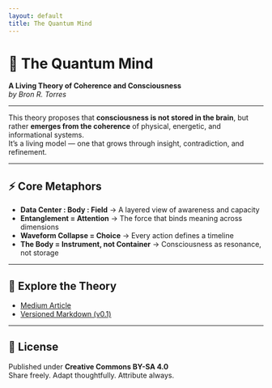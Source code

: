 ```yaml
---
layout: default
title: The Quantum Mind
---
```


# 🧠 The Quantum Mind  
**A Living Theory of Coherence and Consciousness**  
*by Bron R. Torres*

---

This theory proposes that **consciousness is not stored in the brain**, but rather **emerges from the coherence** of physical, energetic, and informational systems.  
It’s a living model — one that grows through insight, contradiction, and refinement.

---

## ⚡️ Core Metaphors

- **Data Center : Body : Field** → A layered view of awareness and capacity  
- **Entanglement = Attention** → The force that binds meaning across dimensions  
- **Waveform Collapse = Choice** → Every action defines a timeline  
- **The Body = Instrument, not Container** → Consciousness as resonance, not storage  

---

## 📎 Explore the Theory

- [Medium Article](https://medium.com/@bron_24012/the-quantum-mind-a-living-theory-of-coherence-and-consciousness-8f01831c61a7)
- [Versioned Markdown (v0.1)](https://github.com/bronrtorres/the-quantum-mind/blob/main/QuantumMind-v0.1.md)

---

## 🧾 License  
Published under **Creative Commons BY-SA 4.0**  
Share freely. Adapt thoughtfully. Attribute always.
